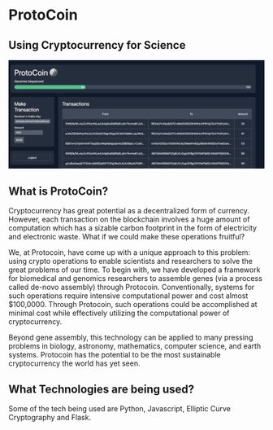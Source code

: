# ProtoCoin

## Using Cryptocurrency for Science

![Screenshot](./frontend.png)


## What is ProtoCoin?
Cryptocurrency has great potential as a decentralized form of currency.
However, each transaction on the blockchain involves a huge amount of
computation which has a sizable carbon footprint in the form of
electricity and electronic waste. What if we could make these operations
fruitful?


We, at Protocoin, have come up with a unique approach to this problem:
using crypto operations to enable scientists and researchers to solve
the great problems of our time. To begin with, we have developed a
framework for biomedical and genomics researchers to assemble genes (via
a process called de-novo assembly) through Protocoin. Conventionally,
systems for such operations require intensive computational power and
cost almost $100,0000. Through Protocoin, such operations could be
accomplished at minimal cost while effectively utilizing the
computational power of cryptocurrency.


Beyond gene assembly, this technology can be applied to many pressing
problems in biology, astronomy, mathematics, computer science, and earth
systems. Protocoin has the potential to be the most sustainable
cryptocurrency the world has yet seen.

## What Technologies are being used?

Some of the tech being used are Python, Javascript, Elliptic Curve
Cryptography and Flask.
